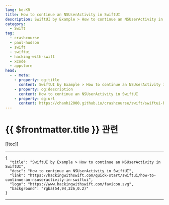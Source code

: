 ```yaml
---
lang: ko-KR
title: How to continue an NSUserActivity in SwiftUI
description: SwiftUI by Example > How to continue an NSUserActivity in SwiftUI
category:
  - Swift
tag: 
  - crashcourse
  - paul-hudson
  - swift
  - swiftui
  - hacking-with-swift
  - xcode
  - appstore
head:
  - - meta:
    - property: og:title
      content: SwiftUI by Example > How to continue an NSUserActivity in SwiftUI
    - property: og:description
      content: How to continue an NSUserActivity in SwiftUI
    - property: og:url
      content: https://chanhi2000.github.io/crashcourse/swift/swiftui-by-example/21-data/how-to-continue-an-nsuseractivity-in-swiftui.html
---
```


# {{ $frontmatter.title }} 관련

[[toc]]

---

```component VPCard
{
  "title": "SwiftUI by Example > How to continue an NSUserActivity in SwiftUI",
  "desc": "How to continue an NSUserActivity in SwiftUI",
  "link": "https://hackingwithswift.com/quick-start/swiftui/how-to-continue-an-nsuseractivity-in-swiftui",
  "logo": "https://www.hackingwithswift.com/favicon.svg",
  "background": "rgba(54,94,226,0.2)"
}
```

---

<TagLinks />